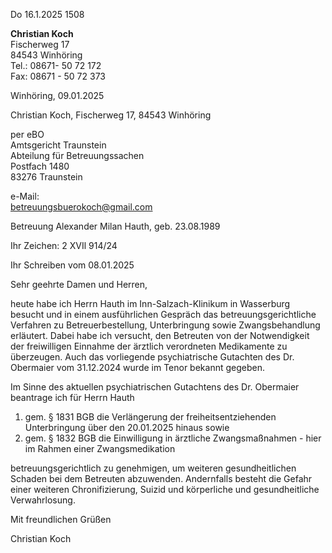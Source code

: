 Do 16.1.2025 1508

**Christian Koch**  
Fischerweg 17  
84543 Winhöring  
Tel.: 08671- 50 72 172  
Fax: 08671 - 50 72 373



Winhöring, 09.01.2025

Christian Koch,
Fischerweg 17,
84543 Winhöring

per eBO  
Amtsgericht Traunstein  
Abteilung für Betreuungssachen  
Postfach 1480  
83276 Traunstein

e-Mail:  
betreuungsbuerokoch@gmail.com

Betreuung Alexander Milan Hauth,
geb. 23.08.1989

Ihr Zeichen: 2 XVIl 914/24

Ihr Schreiben vom 08.01.2025

Sehr geehrte Damen und Herren,

heute habe ich Herrn Hauth im Inn-Salzach-Klinikum in Wasserburg besucht und in einem
ausführlichen Gespräch das betreuungsgerichtliche Verfahren zu Betreuerbestellung,
Unterbringung sowie Zwangsbehandlung erläutert.
Dabei habe ich versucht, den Betreuten von
der Notwendigkeit der freiwilligen Einnahme der ärztlich verordneten Medikamente zu
überzeugen. Auch das vorliegende psychiatrische Gutachten des Dr. Obermaier vom
31.12.2024 wurde im Tenor bekannt gegeben.

Im Sinne des aktuellen psychiatrischen Gutachtens des Dr. Obermaier beantrage ich für Herrn Hauth

1. gem. § 1831 BGB die Verlängerung der freiheitsentziehenden Unterbringung über den 20.01.2025 hinaus sowie
2. gem. § 1832 BGB die Einwilligung in ärztliche Zwangsmaßnahmen - hier im Rahmen einer
Zwangsmedikation

betreuungsgerichtlich zu genehmigen, um weiteren gesundheitlichen Schaden bei dem
Betreuten abzuwenden. Andernfalls besteht die Gefahr einer weiteren Chronifizierung, Suizid
und körperliche und gesundheitliche Verwahrlosung.

Mit freundlichen Grüßen

Christian Koch
